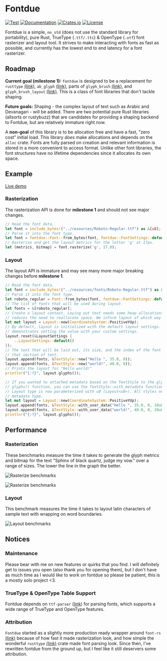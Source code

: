 # Fontdue

[![Test](https://github.com/mooman219/fontdue/workflows/Test/badge.svg)](https://github.com/mooman219/fontdue/actions)
[![Documentation](https://docs.rs/fontdue/badge.svg)](https://docs.rs/fontdue)
[![Crates.io](https://img.shields.io/crates/v/fontdue.svg)](https://crates.io/crates/fontdue)
[![License](https://img.shields.io/crates/l/fontdue.svg)](https://github.com/mooman219/fontdue/blob/master/LICENSE)

Fontdue is a simple, `no_std` (does not use the standard library for portability), pure Rust, TrueType (`.ttf/.ttc`) & OpenType (`.otf`) font rasterizer and layout tool. It strives to make interacting with fonts as fast as possible, and currently has the lowest end to end latency for a font rasterizer.

## Roadmap
**Current goal (milestone 1):** `fontdue` is designed to be a replacement for `rusttype` [(link)](https://gitlab.redox-os.org/redox-os/rusttype), `ab_glyph` [(link)](https://github.com/alexheretic/ab-glyph), parts of `glyph_brush` [(link)](https://github.com/alexheretic/glyph-brush/tree/master/glyph-brush), and `glyph_brush_layout` [(link)](https://github.com/alexheretic/glyph-brush/tree/master/layout). This is a class of font libraries that don't tackle shaping.

**Future goals:** Shaping - the complex layout of text such as Arabic and Devanagari - will be added. There are two potential pure Rust libraries (allsorts or rustybuzz) that are candidates for providing a shaping backend to Fontdue, but are relatively immature right now.

A **non-goal** of this library is to be allocation free and have a fast, "zero cost" initial load. This library _does_ make allocations and depends on the `alloc` crate. Fonts are fully parsed on creation and relevant information is stored in a more convenient to access format. Unlike other font libraries, the font structures have no lifetime dependencies since it allocates its own space.

## Example

[Live demo](https://mooman219.github.io/fontdue/)

### Rasterization
The rasterization API is done for **milestone 1** and should not see major changes.
```rust
// Read the font data.
let font = include_bytes!("../resources/Roboto-Regular.ttf") as &[u8];
// Parse it into the font type.
let font = fontdue::Font::from_bytes(font, fontdue::FontSettings::default()).unwrap();
// Rasterize and get the layout metrics for the letter 'g' at 17px.
let (metrics, bitmap) = font.rasterize('g', 17.0);
```

### Layout
The layout API is immature and may see many more major breaking changes before **milestone 1**.
```rust
// Read the font data.
let font = include_bytes!("../resources/fonts/Roboto-Regular.ttf") as &[u8];
// Parse it into the font type.
let roboto_regular = Font::from_bytes(font, fontdue::FontSettings::default()).unwrap();
// The list of fonts that will be used during layout.
let fonts = &[roboto_regular];
// Create a layout context. Laying out text needs some heap allocations; reusing this context
// reduces the need to reallocate space. We inform layout of which way the Y axis points here.
let mut layout = Layout::new(CoordinateSystem::PositiveYUp);
// By default, layout is initialized with the default layout settings. This call is redundant, but
// demonstrates setting the value with your custom settings.
layout.reset(&LayoutSettings {
    ..LayoutSettings::default()
});
// The text that will be laid out, its size, and the index of the font in the font list to use for
// that section of text.
layout.append(fonts, &TextStyle::new("Hello ", 35.0, 0));
layout.append(fonts, &TextStyle::new("world!", 40.0, 0));
// Prints the layout for "Hello world!"
println!("{:?}", layout.glyphs());

// If you wanted to attached metadata based on the TextStyle to the glyphs returned in the
// glyphs() function, you can use the TextStyle::with_metadata function. In this example, the
// Layout type is now parameterized with u8 (Layout<u8>). All styles need to share the same
// metadata type.
let mut layout = Layout::new(CoordinateSystem::PositiveYUp);
layout.append(fonts, &TextStyle::with_user_data("Hello ", 35.0, 0, 10u8));
layout.append(fonts, &TextStyle::with_user_data("world!", 40.0, 0, 20u8));
println!("{:?}", layout.glyphs());
```

## Performance

### Rasterization

These benchmarks measure the time it takes to generate the glyph metrics and bitmap for the text "Sphinx of black quartz, judge my vow." over a range of sizes. The lower the line in the graph the better.

![Rasterize benchmarks](/images/rasterize_glyf.png)

![Rasterize benchmarks](/images/rasterize_cff.png)

### Layout

This benchmark measures the time it takes to layout latin characters of sample text with wrapping on word boundaries.

![Layout benchmarks](/images/layout.png)

## Notices

### Maintenance

Please bear with me on new features or quirks that you find. I will definitely get to issues you open (also thank you for opening them), but I don't have as much time as I would like to work on fontdue so please be patient, this is a mostly solo project <3.

### TrueType & OpenType Table Support

Fontdue depends on `ttf-parser` ([link](https://github.com/RazrFalcon/ttf-parser)) for parsing fonts, which supports a wide range of TrueType and OpenType features.

### Attribution

`Fontdue` started as a slightly more production ready wrapper around `font-rs` [(link)](https://github.com/raphlinus/font-rs) because of how fast it made rasterization look, and how simple the wonderful `rusttype` [(link)](https://gitlab.redox-os.org/redox-os/rusttype) crate made font parsing look. Since then, I've rewritten fontdue from the ground up, but I feel like it still deservers some attribution.
